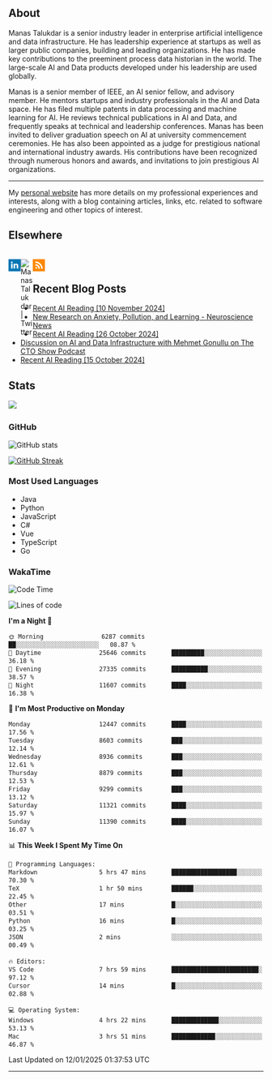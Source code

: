 ## About

Manas Talukdar is a senior industry leader in enterprise artificial intelligence and data infrastructure. He has leadership experience at startups as well as larger public companies, building and leading organizations. He has made key contributions to the preeminent process data historian in the world. The large-scale AI and Data products developed under his leadership are used globally.

Manas is a senior member of IEEE, an AI senior fellow, and advisory member. He mentors startups and industry professionals in the AI and Data space. He has filed multiple patents in data processing and machine learning for AI. He reviews technical publications in AI and Data, and frequently speaks at technical and leadership conferences. Manas has been invited to deliver graduation speech on AI at university commencement ceremonies. He has also been appointed as a judge for prestigious national and international industry awards. His contributions have been recognized through numerous honors and awards, and invitations to join prestigious AI organizations.

---

My [personal website](https://manastalukdar.github.io/) has more details on my professional experiences and interests, along with a blog containing articles, links, etc. related to software engineering and other topics of interest.

## Elsewhere

</br>

<a href="https://www.linkedin.com/in/manastalukdar" target="_blank">
  <img align="left" alt="Manas Talukdar | Linkedin" width="24px" src="https://raw.githubusercontent.com/edent/SuperTinyIcons/master/images/svg/linkedin.svg" />
</a>
<a href="https://www.twitter.com/manastalukdar" target="_blank">
  <img align="left" alt="Manas Talukdar | Twitter" width="24px" src="https://github.com/TheDudeThatCode/TheDudeThatCode/blob/master/Assets/Twitter.svg" />
</a>
<a href="https://manastalukdar.github.io/" target="_blank">
  <img align="left" alt="Manas Talukdar | Website" width="24px" src="https://github.com/edent/SuperTinyIcons/blob/master/images/svg/rss.svg" />
</a>

</br>

## Recent Blog Posts

<!-- BLOG:START -->
- [Recent AI Reading [10 November 2024]](https://manastalukdar.github.io/blog/2024/11/10/recent-ai-reading-10-november-2024/)
- [New Research on Anxiety, Pollution, and Learning - Neuroscience News](https://manastalukdar.github.io/blog/2024/11/02/neuroscience-news-research-anxiety-pollution-learning/)
- [Recent AI Reading [26 October 2024]](https://manastalukdar.github.io/blog/2024/10/26/recent-ai-reading-26-october-2024/)
- [Discussion on AI and Data Infrastructure with Mehmet Gonullu on The CTO Show Podcast](https://manastalukdar.github.io/blog/2024/10/25/ai-data-infrastructure-mehmet-gonullo-the-cto-show-podcast/)
- [Recent AI Reading [15 October 2024]](https://manastalukdar.github.io/blog/2024/10/15/recent-ai-reading-15-october-2024/)
<!-- BLOG:END -->

## Stats

![](https://komarev.com/ghpvc/?username=manastalukdar)

### GitHub

![GitHub stats](https://github-readme-stats.vercel.app/api?username=manastalukdar&show_icons=true&hide_border=true&hide_rank=true&hide_title=true&icon_color=79ff97&text_color=cecac3&bg_color=4d4b4b)

[![GitHub Streak](https://streak-stats.demolab.com?user=manastalukdar&hide_border=true&border_radius=4&date_format=M%20j%5B%2C%20Y%5D&background=4D4B4B)](https://git.io/streak-stats)

### Most Used Languages

- Java
- Python
- JavaScript
- C#
- Vue
- TypeScript
- Go

<!--
![Top Langs](https://github-readme-stats.vercel.app/api/top-langs/?username=manastalukdar&layout=compact&hide_border=true&hide_title=true&icon_color=79ff97&text_color=cecac3&bg_color=4d4b4b)
-->

### WakaTime

<!--START_SECTION:waka-->
![Code Time](http://img.shields.io/badge/Code%20Time-5%2C222%20hrs%2033%20mins-blue)

![Lines of code](https://img.shields.io/badge/From%20Hello%20World%20I%27ve%20Written-19.8%20million%20lines%20of%20code-blue)

**I'm a Night 🦉** 

```text
🌞 Morning                6287 commits        ██░░░░░░░░░░░░░░░░░░░░░░░   08.87 % 
🌆 Daytime                25646 commits       █████████░░░░░░░░░░░░░░░░   36.18 % 
🌃 Evening                27335 commits       ██████████░░░░░░░░░░░░░░░   38.57 % 
🌙 Night                  11607 commits       ████░░░░░░░░░░░░░░░░░░░░░   16.38 % 
```
📅 **I'm Most Productive on Monday** 

```text
Monday                   12447 commits       ████░░░░░░░░░░░░░░░░░░░░░   17.56 % 
Tuesday                  8603 commits        ███░░░░░░░░░░░░░░░░░░░░░░   12.14 % 
Wednesday                8936 commits        ███░░░░░░░░░░░░░░░░░░░░░░   12.61 % 
Thursday                 8879 commits        ███░░░░░░░░░░░░░░░░░░░░░░   12.53 % 
Friday                   9299 commits        ███░░░░░░░░░░░░░░░░░░░░░░   13.12 % 
Saturday                 11321 commits       ████░░░░░░░░░░░░░░░░░░░░░   15.97 % 
Sunday                   11390 commits       ████░░░░░░░░░░░░░░░░░░░░░   16.07 % 
```


📊 **This Week I Spent My Time On** 

```text
💬 Programming Languages: 
Markdown                 5 hrs 47 mins       ██████████████████░░░░░░░   70.30 % 
TeX                      1 hr 50 mins        ██████░░░░░░░░░░░░░░░░░░░   22.45 % 
Other                    17 mins             █░░░░░░░░░░░░░░░░░░░░░░░░   03.51 % 
Python                   16 mins             █░░░░░░░░░░░░░░░░░░░░░░░░   03.25 % 
JSON                     2 mins              ░░░░░░░░░░░░░░░░░░░░░░░░░   00.49 % 

🔥 Editors: 
VS Code                  7 hrs 59 mins       ████████████████████████░   97.12 % 
Cursor                   14 mins             █░░░░░░░░░░░░░░░░░░░░░░░░   02.88 % 

💻 Operating System: 
Windows                  4 hrs 22 mins       █████████████░░░░░░░░░░░░   53.13 % 
Mac                      3 hrs 51 mins       ████████████░░░░░░░░░░░░░   46.87 % 
```


 Last Updated on 12/01/2025 01:37:53 UTC
<!--END_SECTION:waka-->

---

<!--

**manastalukdar/manastalukdar** is a ✨ _special_ ✨ repository because its `README.md` (this file) appears on your GitHub profile.

Here are some ideas to get you started:

- 🔭 I’m currently working on ...
- 🌱 I’m currently learning ...
- 👯 I’m looking to collaborate on ...
- 🤔 I’m looking for help with ...
- 💬 Ask me about ...
- 📫 How to reach me: ...
- 😄 Pronouns: ...
- ⚡ Fun fact: ...
-->
